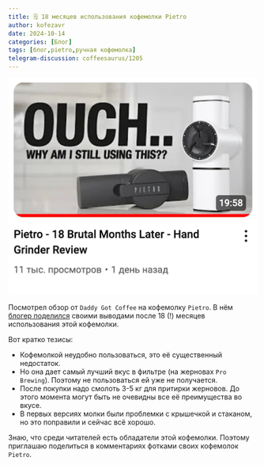```yaml
---
title: 🗒 18 месяцев использования кофемолки Pietro
author: kofezavr
date: 2024-10-14
categories: [Блог]
tags: [блог,pietro,ручная кофемолка]
telegram-discussion: coffeesaurus/1205
--- 
```

![18 месяцев использования кофемолки Pietro](/assets/img/posts/24/10/pietro18.jpg)

Посмотрел обзор от `Daddy Got Coffee` на кофемолку `Pietro`. В нём [блогер поделился](https://www.youtube.com/watch?v=LVosE2U5nPM) своими выводами после 18 (!) месяцев использования этой кофемолки. 

Вот кратко тезисы:
- Кофемолкой неудобно пользоваться, это её существенный недостаток. 
- Но она дает самый лучший вкус в фильтре (на жерновах `Pro Brewing`). Поэтому не пользоваться ей уже не получается. 
- После покупки надо смолоть 3-5 кг для притирки жерновов. До этого момента могут быть не очевидны все её преимущества во вкусе. 
- В первых версиях молки были проблемки с крышечкой и стаканом, но это поправили и сейчас всё хорошо.

Знаю, что среди читателей есть обладатели этой кофемолки. Поэтому приглашаю поделиться в комментариях фотками своих кофемолок `Pietro`.